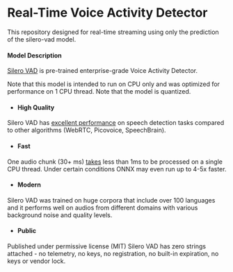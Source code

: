 # Real-Time Voice Activity Detector

This repository designed for real-time streaming using only the prediction of the silero-vad model.

#### Model Description
[Silero VAD](https://github.com/snakers4/silero-vad) is pre-trained enterprise-grade Voice Activity Detector.

Note that this model is intended to run on CPU only and was optimized for performance on 1 CPU thread. Note that the model is quantized.

- #### High Quality
Silero VAD has [excellent performance](https://github.com/snakers4/silero-vad/wiki/Quality-Metrics#vs-other-available-solutions) on speech detection tasks compared to other algorithms (WebRTC, Picovoice, SpeechBrain).


- #### Fast
One audio chunk (30+ ms) [takes](https://github.com/snakers4/silero-vad/wiki/Performance-Metrics#silero-vad-performance-metrics) less than 1ms to be processed on a single CPU thread.
Under certain conditions ONNX may even run up to 4-5x faster.

- #### Modern
Silero VAD was trained on huge corpora that include over 100 languages and it performs well on audios from different domains with various background noise and quality levels.

- #### Public
Published under permissive license (MIT) Silero VAD has zero strings attached - no telemetry, no keys, no registration, no built-in expiration, no keys or vendor lock.


